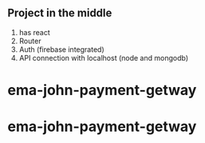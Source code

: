 ## Project in the middle

1. has react
2. Router 
3. Auth (firebase integrated)
4. API connection with localhost (node and mongodb)
# ema-john-payment-getway
# ema-john-payment-getway
